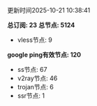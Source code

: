 更新时间2025-10-21 10:38:41

**总订阅: 23**
**总节点: 5124**
- vless节点: 9

**google ping有效节点: 120**
- ss节点: 67
- v2ray节点: 46
- trojan节点: 6
- ssr节点: 1
